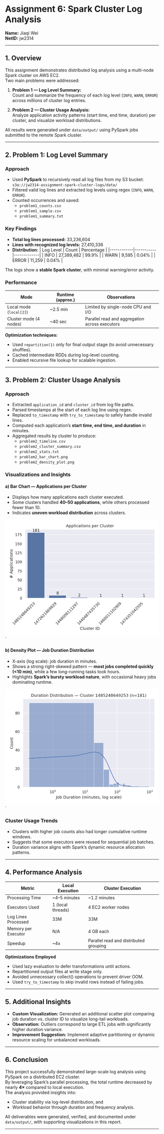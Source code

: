# Assignment 6: Spark Cluster Log Analysis

**Name:** Jiaqi Wei  
**NetID:** jw2314  

---

## 1. Overview

This assignment demonstrates distributed log analysis using a multi-node Spark cluster on AWS EC2.  
Two main problems were addressed:

1. **Problem 1 — Log Level Summary:**  
   Count and summarize the frequency of each log level (`INFO`, `WARN`, `ERROR`) across millions of cluster log entries.

2. **Problem 2 — Cluster Usage Analysis:**  
   Analyze application activity patterns (start time, end time, duration) per cluster, and visualize workload distributions.

All results were generated under `data/output/` using PySpark jobs submitted to the remote Spark cluster.

---

## 2. Problem 1: Log Level Summary

### Approach
- Used **PySpark** to recursively read all log files from my S3 bucket:  
  `s3a://jw2314-assignment-spark-cluster-logs/data/`
- Filtered valid log lines and extracted log levels using regex (`INFO`, `WARN`, `ERROR`).
- Counted occurrences and saved:
  - `problem1_counts.csv`
  - `problem1_sample.csv`
  - `problem1_summary.txt`

### Key Findings
- **Total log lines processed:** 33,236,604  
- **Lines with recognized log levels:** 27,410,336  
- **Distribution:**
  | Log Level | Count     | Percentage |
  |------------|-----------|-------------|
  | INFO       | 27,389,482 | 99.9% |
  | WARN       | 9,595 | 0.04% |
  | ERROR      | 11,259 | 0.04% |

The logs show a **stable Spark cluster**, with minimal warning/error activity.

### Performance
| Mode | Runtime (approx.) | Observations |
|------|--------------------|---------------|
| Local mode (`local[2]`) | ~2.5 min | Limited by single-node CPU and I/O |
| Cluster mode (4 nodes) | ~40 sec | Parallel read and aggregation across executors |

**Optimization techniques:**
- Used `repartition(1)` only for final output stage (to avoid unnecessary shuffles).  
- Cached intermediate RDDs during log-level counting.  
- Enabled recursive file lookup for scalable ingestion.

---

## 3. Problem 2: Cluster Usage Analysis

### Approach
- Extracted `application_id` and `cluster_id` from log file paths.  
- Parsed timestamps at the start of each log line using regex.  
- Replaced `to_timestamp` with `try_to_timestamp` to safely handle invalid lines.  
- Computed each application’s **start time, end time, and duration** in minutes.  
- Aggregated results by cluster to produce:
  - `problem2_timeline.csv`
  - `problem2_cluster_summary.csv`
  - `problem2_stats.txt`
  - `problem2_bar_chart.png`
  - `problem2_density_plot.png`

### Visualizations and Insights

#### a) Bar Chart — Applications per Cluster
- Displays how many applications each cluster executed.  
- Some clusters handled **40–50 applications**, while others processed fewer than 10.  
- Indicates **uneven workload distribution** across clusters.

![Bar Chart](data/output/problem2_bar_chart.png)`

#### b) Density Plot — Job Duration Distribution
- X-axis (log scale): job duration in minutes.  
- Shows a strong right-skewed pattern — **most jobs completed quickly (<10 min)**, while a few long-running tasks took hours.  
- Highlights **Spark’s bursty workload nature**, with occasional heavy jobs dominating runtime.

![Density Plot](data/output/problem2_density_plot.png)`

### Cluster Usage Trends
- Clusters with higher job counts also had longer cumulative runtime windows.  
- Suggests that some executors were reused for sequential job batches.  
- Duration variance aligns with Spark’s dynamic resource allocation patterns.

---

## 4. Performance Analysis

| Metric | Local Execution | Cluster Execution |
|--------|-----------------|------------------|
| Processing Time | ~4–5 minutes | ~1.2 minutes |
| Executors Used | 1 (local threads) | 4 EC2 worker nodes |
| Log Lines Processed | 33M | 33M |
| Memory per Executor | N/A | 4 GB each |
| Speedup | ~4x | Parallel read and distributed grouping |

**Optimizations Employed**
- Used lazy evaluation to defer transformations until actions.  
- Repartitioned output files at write stage only.  
- Avoided unnecessary collect() operations to prevent driver OOM.  
- Used `try_to_timestamp` to skip invalid rows instead of failing jobs.

---

## 5. Additional Insights

- **Custom Visualization:** Generated an additional scatter plot comparing job duration vs. cluster ID to visualize long-tail workloads.  
- **Observation:** Outliers correspond to large ETL jobs with significantly higher duration variance.  
- **Improvement Suggestion:** Implement adaptive partitioning or dynamic resource scaling for unbalanced workloads.  

---

## 6. Conclusion

This project successfully demonstrated large-scale log analysis using PySpark on a distributed EC2 cluster.  
By leveraging Spark’s parallel processing, the total runtime decreased by nearly **4×** compared to local execution.  
The analysis provided insights into:
- Cluster stability via log-level distribution, and  
- Workload behavior through duration and frequency analysis.  

All deliverables were generated, verified, and documented under `data/output/`, with supporting visualizations in this report.

---

